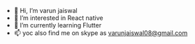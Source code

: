 - 👋 Hi, I’m varun jaiswal
- 👀 I’m interested in React native
- 🌱 I’m currently learning Flutter
- 📫 yoc also find me on skype as varunjaiswal08@gmail.com

<!---
Jaiswal9782/Jaiswal9782 is a ✨ special ✨ repository because its `README.md` (this file) appears on your GitHub profile.
You can click the Preview link to take a look at your changes.
--->
